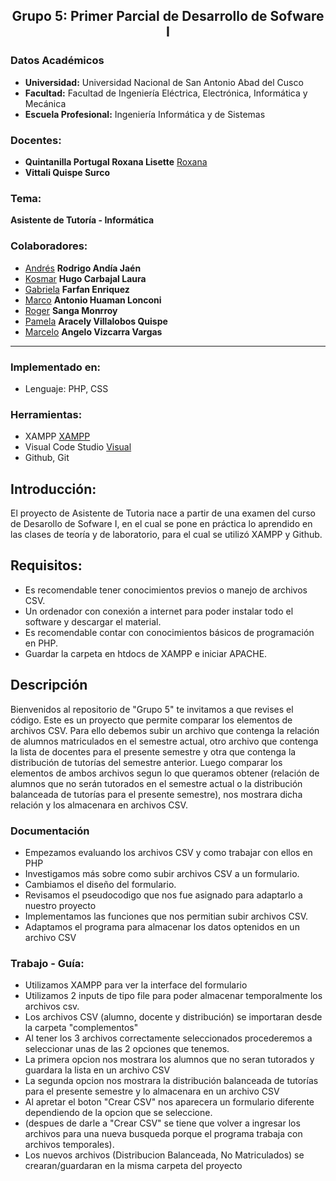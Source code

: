 ## **<center> Grupo 5: Primer Parcial de Desarrollo de Sofware I  </center>**
### Datos Académicos

- **Universidad:** Universidad Nacional de San Antonio Abad del Cusco
- **Facultad:** Facultad de Ingeniería Eléctrica, Electrónica, Informática y Mecánica
- **Escuela Profesional:** Ingeniería Informática y de Sistemas

### Docentes:
- **Quintanilla Portugal Roxana Lisette** [Roxana](https://github.com/nitanilla "Roxana")
- **Vittali Quispe Surco**

### Tema:
 ****Asistente de Tutoría - Informática****

### Colaboradores:
- [Andrés]() **Rodrigo Andía Jaén**
- [Kosmar](https://github.com/Kosmar-Hu) **Hugo Carbajal Laura** 
- [Gabriela](https://github.com/gabrielafarfan1) **Farfan Enriquez** 
- [Marco](https://github.com/MarcoAntonioHL) **Antonio Huaman Lonconi**
- [Roger](https://github.com/150406) **Sanga Monrroy** 
- [Pamela](https://github.com/Alema2) **Aracely Villalobos Quispe** 
- [Marcelo](https://github.com/MarceloVizcarra) **Angelo Vizcarra Vargas**
---
### Implementado en:
- Lenguaje:  PHP, CSS

### Herramientas:
- XAMPP [XAMPP](https://www.apachefriends.org/es/index.html)
- Visual Code Studio [Visual](https://code.visualstudio.com)
- Github, Git

## Introducción:
El proyecto de Asistente de Tutoria nace a partir de una examen del curso de Desarollo de Sofware I, en el cual se pone en práctica lo aprendido en las clases de teoría y de laboratorio, para el cual se utilizó XAMPP  y Github.

## Requisitos:
- Es recomendable tener conocimientos previos o manejo de archivos CSV.
- Un ordenador con conexión a internet para poder instalar todo el software y descargar el material.
- Es recomendable contar con conocimientos básicos de programación en PHP.
- Guardar la carpeta en htdocs de XAMPP e iniciar APACHE.

## Descripción
Bienvenidos al repositorio de "Grupo 5" te invitamos a que revises el código. Este es un proyecto que permite comparar los elementos de archivos CSV. Para ello debemos subir un archivo que contenga la relación de alumnos matriculados en el semestre actual, otro archivo que contenga la lista de docentes para el presente semestre y otra que contenga la distribución de tutorías del semestre anterior. Luego comparar los elementos de ambos archivos segun lo que queramos obtener (relación de alumnos que no serán tutorados en el semestre actual o  la distribución balanceada de tutorías para el presente semestre), nos mostrara dicha relación y los almacenara en archivos CSV.
### Documentación
- Empezamos evaluando los archivos CSV y como trabajar con ellos en PHP
- Investigamos más sobre como subir archivos CSV a un formulario.
-	Cambiamos el diseño del formulario.
- Revisamos el pseudocodigo que nos fue asignado para adaptarlo a nuestro proyecto
-	Implementamos las funciones que nos permitian subir archivos CSV.
- Adaptamos el programa para almacenar los datos optenidos en un archivo CSV
### Trabajo - Guía:
- Utilizamos XAMPP para ver la interface del formulario
- Utilizamos 2 inputs de tipo file para poder almacenar temporalmente los archivos csv.
- Los archivos CSV (alumno, docente y distribución) se importaran desde la carpeta "complementos"
- Al tener los 3 archivos correctamente seleccionados procederemos a seleccionar unas de las 2 opciones que tenemos.
- La primera opcion nos mostrara los alumnos que no seran tutorados y guardara la lista en un archivo CSV
- La segunda opcion nos mostrara la distribución balanceada de tutorías para el presente semestre y lo almacenara en un archivo CSV
- Al apretar el boton "Crear CSV" nos aparecera un formulario diferente dependiendo de la opcion que se seleccione.
- (despues de darle a "Crear CSV" se tiene que volver a ingresar los archivos para una nueva busqueda porque el programa trabaja con archivos temporales).
- Los nuevos archivos (Distribucion Balanceada, No Matriculados) se crearan/guardaran en la misma carpeta del proyecto
